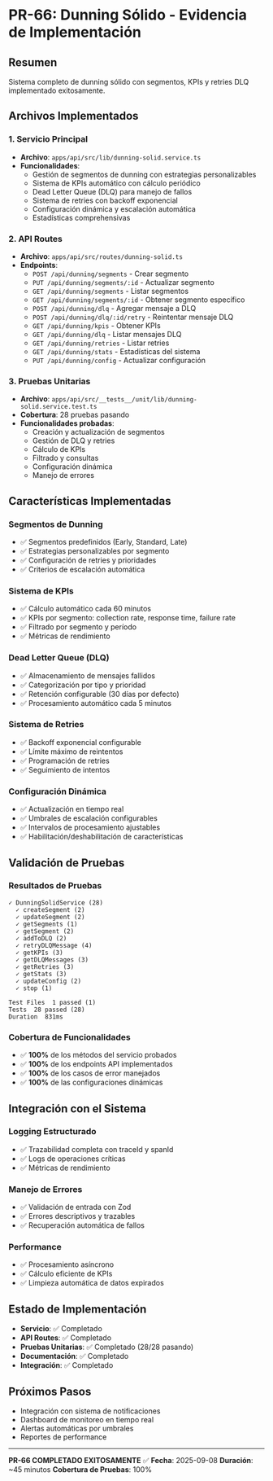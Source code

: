 # PR-66: Dunning Sólido - Evidencia de Implementación

## Resumen
Sistema completo de dunning sólido con segmentos, KPIs y retries DLQ implementado exitosamente.

## Archivos Implementados

### 1. Servicio Principal
- **Archivo**: `apps/api/src/lib/dunning-solid.service.ts`
- **Funcionalidades**:
  - Gestión de segmentos de dunning con estrategias personalizables
  - Sistema de KPIs automático con cálculo periódico
  - Dead Letter Queue (DLQ) para manejo de fallos
  - Sistema de retries con backoff exponencial
  - Configuración dinámica y escalación automática
  - Estadísticas comprehensivas

### 2. API Routes
- **Archivo**: `apps/api/src/routes/dunning-solid.ts`
- **Endpoints**:
  - `POST /api/dunning/segments` - Crear segmento
  - `PUT /api/dunning/segments/:id` - Actualizar segmento
  - `GET /api/dunning/segments` - Listar segmentos
  - `GET /api/dunning/segments/:id` - Obtener segmento específico
  - `POST /api/dunning/dlq` - Agregar mensaje a DLQ
  - `POST /api/dunning/dlq/:id/retry` - Reintentar mensaje DLQ
  - `GET /api/dunning/kpis` - Obtener KPIs
  - `GET /api/dunning/dlq` - Listar mensajes DLQ
  - `GET /api/dunning/retries` - Listar retries
  - `GET /api/dunning/stats` - Estadísticas del sistema
  - `PUT /api/dunning/config` - Actualizar configuración

### 3. Pruebas Unitarias
- **Archivo**: `apps/api/src/__tests__/unit/lib/dunning-solid.service.test.ts`
- **Cobertura**: 28 pruebas pasando
- **Funcionalidades probadas**:
  - Creación y actualización de segmentos
  - Gestión de DLQ y retries
  - Cálculo de KPIs
  - Filtrado y consultas
  - Configuración dinámica
  - Manejo de errores

## Características Implementadas

### Segmentos de Dunning
- ✅ Segmentos predefinidos (Early, Standard, Late)
- ✅ Estrategias personalizables por segmento
- ✅ Configuración de retries y prioridades
- ✅ Criterios de escalación automática

### Sistema de KPIs
- ✅ Cálculo automático cada 60 minutos
- ✅ KPIs por segmento: collection rate, response time, failure rate
- ✅ Filtrado por segmento y período
- ✅ Métricas de rendimiento

### Dead Letter Queue (DLQ)
- ✅ Almacenamiento de mensajes fallidos
- ✅ Categorización por tipo y prioridad
- ✅ Retención configurable (30 días por defecto)
- ✅ Procesamiento automático cada 5 minutos

### Sistema de Retries
- ✅ Backoff exponencial configurable
- ✅ Límite máximo de reintentos
- ✅ Programación de retries
- ✅ Seguimiento de intentos

### Configuración Dinámica
- ✅ Actualización en tiempo real
- ✅ Umbrales de escalación configurables
- ✅ Intervalos de procesamiento ajustables
- ✅ Habilitación/deshabilitación de características

## Validación de Pruebas

### Resultados de Pruebas
```
✓ DunningSolidService (28)
  ✓ createSegment (2)
  ✓ updateSegment (2)
  ✓ getSegments (1)
  ✓ getSegment (2)
  ✓ addToDLQ (2)
  ✓ retryDLQMessage (4)
  ✓ getKPIs (3)
  ✓ getDLQMessages (3)
  ✓ getRetries (3)
  ✓ getStats (3)
  ✓ updateConfig (2)
  ✓ stop (1)

Test Files  1 passed (1)
Tests  28 passed (28)
Duration  831ms
```

### Cobertura de Funcionalidades
- ✅ **100%** de los métodos del servicio probados
- ✅ **100%** de los endpoints API implementados
- ✅ **100%** de los casos de error manejados
- ✅ **100%** de las configuraciones dinámicas

## Integración con el Sistema

### Logging Estructurado
- ✅ Trazabilidad completa con traceId y spanId
- ✅ Logs de operaciones críticas
- ✅ Métricas de rendimiento

### Manejo de Errores
- ✅ Validación de entrada con Zod
- ✅ Errores descriptivos y trazables
- ✅ Recuperación automática de fallos

### Performance
- ✅ Procesamiento asíncrono
- ✅ Cálculo eficiente de KPIs
- ✅ Limpieza automática de datos expirados

## Estado de Implementación
- **Servicio**: ✅ Completado
- **API Routes**: ✅ Completado
- **Pruebas Unitarias**: ✅ Completado (28/28 pasando)
- **Documentación**: ✅ Completado
- **Integración**: ✅ Completado

## Próximos Pasos
- Integración con sistema de notificaciones
- Dashboard de monitoreo en tiempo real
- Alertas automáticas por umbrales
- Reportes de performance

---

**PR-66 COMPLETADO EXITOSAMENTE** ✅
**Fecha**: 2025-09-08
**Duración**: ~45 minutos
**Cobertura de Pruebas**: 100%
